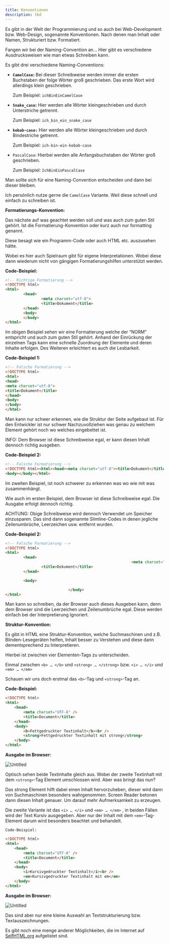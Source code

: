 ```yaml
---
title: Konventionen
description: tbd
---
```


Es gibt in der Welt der Programmierung und so auch bei Web-Development bzw. Web-Design, sogenannte Konventionen. Nach denen man Inhalt oder Namen, Strukturiert bzw. Formatiert.

Fangen wir bei der Naming-Convention an…
Hier gibt es verschiedene Ausdrucksweisen wie man etwas Schreiben kann.

Es gibt drei verschiedene Naming-Conventions:

- **`CamelCase`:** Bei dieser Schreibweise werden immer die ersten Buchstaben der folge Wörter groß geschrieben. Das erste Wort wird allerdings klein geschrieben.
    
    Zum Beispiel: `ichBinEinCamelCase`
    
- **`Snake_case`:** Hier werden alle Wörter kleingeschrieben und durch Unterstriche getrennt.
    
    Zum Beispiel: `ich_bin_ein_snake_case`
    
- **`kebab-case:`** Hier werden alle Wörter kleingeschrieben und durch Bindestriche getrennt.
    
    Zum Beispiel: `ich-bin-ein-kebab-case`
    
- `PascalCase`: Hierbei werden alle Anfangsbuchstaben der Wörter groß geschrieben.
    
    Zum Beispiel: `IchBinEinPascalCase`
    

Man sollte sich für eine Naming-Convention entscheiden und dann bei dieser bleiben.

Ich persönlich nutze gerne die `CamelCase` Variante. Weil diese schnell und einfach zu schreiben ist.

**Formatierungs-Konvention:**

Das nächste auf was geachtet werden soll und was auch zum guten Stil gehört. Ist die Formatierung-Konvention oder kurz auch nur formatting genannt.

Diese besagt wie ein Programm-Code oder auch HTML etc. auszusehen hätte.

Wobei es hier auch Spielraum gibt für eigene Interpretationen. Wobei diese dann wiederum nicht von gängigen Formatierungshilfen unterstützt werden.

**Code-Beispiel:**

```html
<!-- Richtige Formatierung -->
<!DOCTYPE html>
<html>
		<head>
				<meta charset="utf-8">
				<title>Dokument</title>
		</head>
		<body>
		</body>
</html>
```

Im obigen Beispiel sehen wir eine Formatierung welche der “NORM” entspricht und auch zum guten Stil gehört. Anhand der Einrückung der einzelnen Tags kann eine schnelle Zuordnung der Elemente und deren Inhalte erfolgen. Des Weiteren erleichtert es auch die Lesbarkeit.

**Code-Beispiel 1:**

```html
<!-- Falsche Formatierung -->
<!DOCTYPE html>
<html>
<head>
<meta charset="utf-8">
<title>Dokument</title>
</head>
<body>
</body>
</html>
```

Man kann nur schwer erkennen, wie die Struktur der Seite aufgebaut ist. Für den Entwickler ist nur schwer Nachzuvollziehen was genau zu welchem Element gehört noch wo welches eingebettet ist.

INFO: Dem Browser ist diese Schreibweise egal, er kann diesen Inhalt dennoch richtig ausgeben.

**Code-Beispiel 2:**

```html
<!-- Falsche Formatierung -->
<!DOCTYPE html><html><head><meta charset="utf-8"><title>Dokument</title></head>
<body></body></html>
```

Im zweiten Beispiel, ist noch schwerer zu erkennen was wo wie mit was zusammenhängt.

Wie auch im ersten Beispiel, dem Browser ist diese Schreibweise egal. Die Ausgabe erfolgt dennoch richtig. 

ACHTUNG: Obige Schreibweise wird dennoch Verwendet um Speicher einzusparen. Das sind dann sogenannte Slimline-Codes in denen  jegliche Zeilenumbrüche, Leerzeichen usw. entfernt wurden.

**Code-Beispiel 2:**

```html
<!-- Falsche Formatierung -->
<!DOCTYPE html>
<html>
		<head>
														<meta charset="utf-8">
				<title>Dokument</title>
		</head>

		<body>

							</body>
</html>
```

Man kann so schreiben, da der Browser auch dieses Ausgeben kann, denn dem Browser sind die Leerzeichen und Zeilenumbrüche egal. Diese werden einfach bei der Interpretierung Ignoriert.

**Struktur-Konvention:**

Es gibt in HTML eine Struktur-Konvention, welche Suchmaschinen und z.B. Blinden-Lesegeräten helfen, Inhalt besser zu Verstehen und diese dann dementsprechend zu Interpretieren. 

Hierbei ist zwischen vier Elementen-Tags zu unterscheiden. 

Einmal zwischen `<b> … </b>` und `<strong> … </strong>` bzw. `<i> … </i>` und `<em> … </em>`

Schauen wir uns doch erstmal das `<b>`-Tag und `<strong>`-Tag an.

**Code-Beispiel:**

```html
<!DOCTYPE html>
<html>
    <head>
        <meta charset="UTF-8" />
        <title>Document</title>
    </head>
    <body>
        <b>Fettgedruckter Textinhalt</b><br />
        <strong>Fettgedruckter Textinhalt mit strong</strong>
    </body>
</html>
```

**Ausgabe im Browser:**

![Untitled](1%201%202%20Namens-,%20Formatierung-%20&%20Struktur-Konvention%20990a04a5dcb64bcaa57ad0b8659044fa/Untitled.png)

Optisch sehen beide Textinhalte gleich aus. Wobei der zweite Textinhalt mit dem `<strong>`-Tag Element umschlossen wird. Aber was bringt das nun?

Das strong Element hilft dabei einen Inhalt hervorzuheben, dieser wird dann von Suchmaschinen besonders wahrgenommen. Screen Reader betonen dann diesen Inhalt genauer. Um darauf mehr Aufmerksamkeit zu erzeugen.

Die zweite Variante ist das `<i> … </i>` und `<em> … </em>` , in beiden Fällen wird der Text Kursiv ausgegeben. Aber nur der Inhalt mit dem `<em>`-Tag-Element darum wird besonders beachtet und behandelt.

`Code-Beispiel:`

```html
<!DOCTYPE html>
<html>
    <head>
        <meta charset="UTF-8" />
        <title>Document</title>
    </head>
    <body>
        <i>Kursivgedruckter Textinhalt</i><br />
        <em>Kursivgedruckter Textinhalt mit em</em>
    </body>
</html>
```

**Ausgabe im Browser:**

![Untitled](1%201%202%20Namens-,%20Formatierung-%20&%20Struktur-Konvention%20990a04a5dcb64bcaa57ad0b8659044fa/Untitled%201.png)

Das sind aber nur eine kleine Auswahl an Textstrukturierung bzw. Textauszeichnungen.

Es gibt noch eine menge anderer Möglichkeiten, die im Internet auf [SelfHTML.org](http://SelfHTML.org) aufgelistet sind.